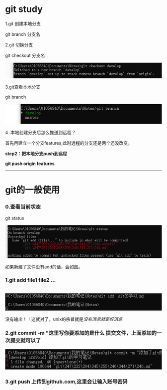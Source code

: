 # git study

1.git 创建本地分支

git branch 分支名

2.git 切换分支

git checkout 分支名

![image-20200821161703941](git的学习.assets/image-20200821161703941.png)

3.git查看本地分支 

git branch

![image-20200821161722524](git的学习.assets/image-20200821161722524.png)

4 .本地创建分支后怎么推送到远程？

首先再建立一个分支features,此时远程的分支还是两个还没改变。



**step2：把本地分支push到远程**

**git push origin features**

****

# git的一般使用



### 0.查看当前状态

git status

![image-20200821151744560](git的学习.assets/image-20200821151744560.png)

如果新建了文件没有add的话，会如图。





### 1.git add file1 file2 ...           

​                                                           ![image-20200821151818425](git的学习.assets/image-20200821151818425.png) 												  

没有输出！！这就对了。unix的宗旨就是*没有消息就是好消息*



### 2.git commit  -m "这里写你要添加的是什么                                    **提交文件，上面添加的一次提交就可以了** 

![image-20200821151920707](git的学习.assets/image-20200821151920707.png)



### 3.git push						**上传到github.com,这里会让输入账号密码**







